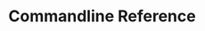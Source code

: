 # Commandline Reference

```{include} init.md
```

```{include} query.md
```

```{include} run.md
```
```{include} status.md
```
```{include} submit.md
```
